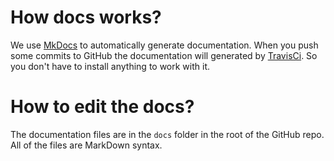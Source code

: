 # How docs works?

We use [MkDocs](http://www.mkdocs.org/) to automatically generate documentation. When you push some commits to GitHub the documentation will generated by [TravisCi](https://travis-ci.org/NetBiol/hackathon2017). So you don't have to install anything to work with it.

# How to edit the docs?

The documentation files are in the `docs` folder in the root of the GitHub repo. All of the files are MarkDown syntax.
